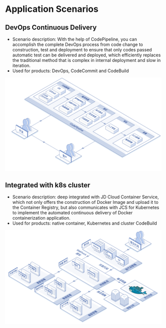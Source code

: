 # Application Scenarios
## DevOps Continuous Delivery
* Scenario description: With the help of CodePipeline, you can accomplish the complete DevOps process from code change to construction, test and deployment to ensure that only codes passed automatic test can be delivered and deployed, which efficiently replaces the traditional method that is complex in internal deployment and slow in iteration.
* Used for products: DevOps, CodeCommit and CodeBuild

![](../../../../image/codepipeline/Scenarios-devops.png)

## Integrated with k8s cluster

* Scenario description: deep integrated with JD Cloud Container Service, which not only offers the construction of Docker Image and upload it to the Container Registry, but also communicates with JCS for Kubernetes to implement the automated continuous delivery of Docker containerization application.
* Used for products: native container, Kubernetes and cluster CodeBuild

![](../../../../image/codepipeline/Scenarios-k8s.png)
